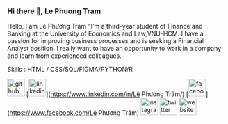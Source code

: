 ### Hi there 👋, Le Phuong Tram

Hello, I am Lê Phương Trâm "I'm a third-year student of Finance and Banking at the University of Economics and Law,VNU-HCM. I have a passion for improving business processes and is seeking a Financial Analyst position. I really want to have an opportunity to work in a company and learn from experienced colleagues. 

Skills :  HTML / CSS/SQL/FIGMA/PYTHON/R
  
[<img src='https://cdn.jsdelivr.net/npm/simple-icons@3.0.1/icons/github.svg' alt='github' height='40'>](https://github.com/Lephuongtram285)  [<img src='https://cdn.jsdelivr.net/npm/simple-icons@3.0.1/icons/linkedin.svg' alt='linkedin' height='40'>](https://www.linkedin.com/in/Lê Phương Trâm/)  [<img src='https://cdn.jsdelivr.net/npm/simple-icons@3.0.1/icons/facebook.svg' alt='facebook' height='40'>](https://www.facebook.com/Lê Phương Trâm)  [<img src='https://cdn.jsdelivr.net/npm/simple-icons@3.0.1/icons/instagram.svg' alt='instagram' height='40'>](https://www.instagram.com/lephuongtram_285/)  [<img src='https://cdn.jsdelivr.net/npm/simple-icons@3.0.1/icons/twitter.svg' alt='twitter' height='40'>](https://twitter.com/lpt_285)  [<img src='https://cdn.jsdelivr.net/npm/simple-icons@3.0.1/icons/icloud.svg' alt='website' height='40'>](https://github.com/Lephuongtram285)  





